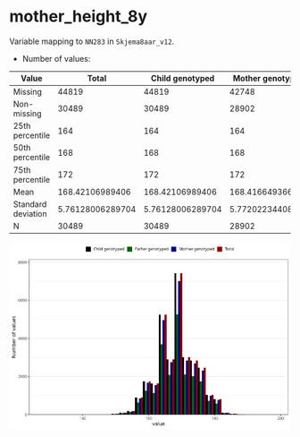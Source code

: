 # mother_height_8y
Variable mapping to `NN283` in `Skjema8aar_v12`.
- Number of values:

| Value | Total | Child genotyped | Mother genotyped | Father genotyped |
| ----- | ----- | --------------- | ---------------- | ---------------- |
| Missing | 44819 | 44819 | 42748 | 28513 |
| Non-missing | 30489 | 30489 | 28902 | 21571 |
| 25th percentile | 164 | 164 | 164 | 164 |
| 50th percentile | 168 | 168 | 168 | 168 |
| 75th percentile | 172 | 172 | 172 | 172 |
| Mean | 168.42106989406 | 168.42106989406 | 168.416649366826 | 168.422465346994 |
| Standard deviation | 5.76128006289704 | 5.76128006289704 | 5.77202234408178 | 5.75221258469389 |
| N | 30489 | 30489 | 28902 | 21571 |



![](mother_height_8y_n.png)



